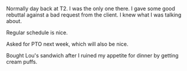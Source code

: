 Normally day back at T2. I was the only one there. I gave some good rebuttal against a bad request from the client. I knew what I was talking about.

Regular schedule is nice.

Asked for PTO next week, which will also be nice.

Bought Lou's sandwich after I ruined my appetite for dinner by getting cream puffs.
